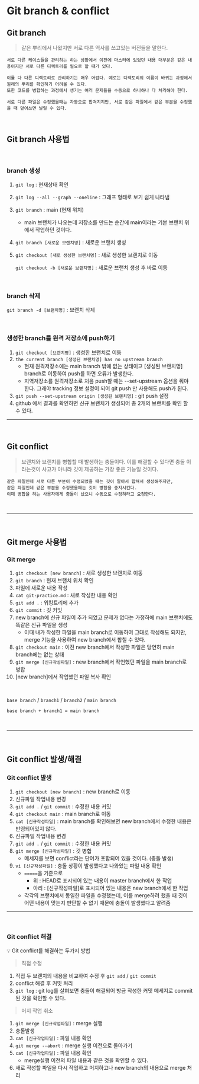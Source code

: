 # Git branch & conflict

## Git branch
> 같은 뿌리에서 나왔지만 서로 다른 역사를 쓰고있는 버전들을 말한다.

    서로 다른 케이스들을 관리하는 하는 상황에서 이전에 마스터에 있었던 내용 대부분은 같은 내용이지만 서로 다른 디렉토리를 필요로 할 때가 있다.

    이를 다 다른 디렉토리로 관리하기는 매우 어렵다. 예로는 디렉토리의 이름이 바뀌는 과정에서 원래의 뿌리를 확인하기 어려울 수 있다.
    또한 코드를 병합하는 과정에서 생기는 여러 문제들을 수동으로 하나하나 다 처리해야 한다.

    서로 다른 파일은 수정했을때는 자동으로 합쳐지지만, 서로 같은 파일에서 같은 부분을 수정했을 때 덮어쓰면 날릴 수 있다.

<br>

## Git branch 사용법

<br>

### branch 생성

1. `git log` : 현재상태 확인
2. `git log --all --graph --oneline` : 그래프 형태로 보기 쉽게 나타냄
3. `git branch` : main (현재 위치)
    - main 브랜치가 나오는데 저장소를 만드는 순간에 main이라는 기본 브랜치 위에서 작업하던 것이다.
4. `git branch [새로운 브랜치명]` : 새로운 브랜치 생성
5. `git checkout [새로 생성한 브랜치명]` : 새로 생성한 브랜치로 이동

    `git checkout -b [새로운 브랜치명]` : 새로운 브랜치 생성 후 바로 이동

<br>

### branch 삭제

`git branch -d [브랜치명]` : 브랜치 삭제

<br>

### 생성한 branch를 원격 저장소에 push하기

1. `git checkout [브랜치명]` : 생성한 브랜치로 이동
2. `the current branch [생성된 브랜치명] has no upstream branch`
   - 현재 원격저장소에는 main branch 밖에 없는 상태이고 [생성된 브랜치명] branch로 이동하여 push를 하면 오류가 발생한다.
   - 지역저장소를 원격저장소로 처음 push할 때는 --set-upstream 옵션을 줘야한다. 그래야 tracking 정보 설정이 되어 git push 만 사용해도 push가 된다.
3. `git push --set-upstream origin [생성된 브랜치명]` : git push 설정
4. github 에서 결과를 확인하면 신규 브랜치가 생성되어 총 2개의 브랜치를 확인 할 수 있다.

---

<br>

## Git conflict
> 브랜치와 브랜치를 병합할 때 발생하는 충돌이다. 이를 해결할 수 있다면 충돌 이라는것이 사고가 아니라 깃이 제공하는 가장 좋은 기능일 것이다.

    같은 파일인데 서로 다른 부분이 수정되었을 때는 깃이 알아서 합쳐서 생성해주지만,
    같은 파일인데 같은 부분을 수정했을때는 깃이 병합을 중지시킨다. 
    이때 병합을 하는 사용자에게 충돌이 났으니 수동으로 수정하라고 요청한다.

<br>

---

<br>

## Git merge 사용법

### Git merge

1. `git checkout [new branch]` :  새로 생성한 브랜치로 이동
2. `git branch` : 현재 브랜치 위치 확인
3. 파일에 새로운 내용 작성
4. `cat git-practice.md` : 새로 작성한 내용 확인
5. `git add .` : 워킹트리에 추가
6. `git commit` : 깃 커밋
7. new branch에 신규 파일이 추가 되었고 문제가 없다는 가정하에 main 브랜치에도 똑같은 신규 파일을 생성
    - 이때 내가 작성한 파일을 main branch로 이동하여 그대로 작성해도 되지만, merge 기능을 사용하여 new branch에서 합칠 수 있다.
8. `git checkout main` : 이전 new branch에서 작성한 파일은 당연히 main branch에는 없는 상태
9. `git merge [신규작성파일]` : new branch에서 작언했던 파일을 main branch로 병합
10. [new branch]에서 작업했던 파일 복사 확인

<br>

`base branch` / `branch1` / `branch2` / `main branch`
    
    base branch + branch1 = main branch
<br>

---

<br>

## Git conflict 발생/해결

### Git conflict 발생

1. `git checkout [new branch]` : new branch로 이동
2. 신규파일 작업내용 변경
3. `git add .` / `git commit` : 수정한 내용 커밋
4. `git checkout main` : main branch로 이동
5. `cat [신규작성파일]` : main branch를 확인해보면 new branch에서 수정한 내용은 반영되어있지 않다.
6. 신규파일 작업내용 변경
7. `git add .` / `git commit` : 수정한 내용 커밋
8. `git merge [신규작성파일]` : 깃 병합
    - 메세지를 보면 conflict라는 단어가 포함되어 있을 것이다. (충돌 발생)
9. `vi [신규작성파일]` : 충돌 상황이 발생했다고 나와있는 파일 내용 확인
    - `=====`을 기준으로
      - 위 : HEAD로 표시되어 있는 내용이 master branch에서 한 작업
      - 아리 : [신규작성파일]로 표시되어 있는 내용은 new branch에서 한 작업
    - 각각의 브랜치에서 동일한 파일을 수정했는데, 이를 merge하려 했을 때 깃이 어떤 내용이 맞는지 판단할 수 없기 때문에 충돌이 발생했다고 알려줌

---

<br>

### Git conflict 해결

💡 Git conflict를 해결하는 두가지 방법
> 직접 수정

1. 직접 두 브랜치의 내용을 비교하여 수정 후 `git add` / `git commit`
2. conflict 해결 후 커밋 처리
3. `git log` : git log를 살펴보면 충돌이 해결되어 방금 작성한 커밋 메세지로 commit 된 것을 확인할 수 있다.

> 머지 작업 취소

1. `git merge [신규작업파일]` : merge 실행
2. 충돌발생
3. `cat [신규작업파일]` : 파일 내용 확인
4. `git merge --abort` : merge 실행 이전으로 돌아가기
5. `cat [신규작업파일]` : 파일 내용 확인
   - merge실행 이전의 파일 내용과 같은 것을 확인할 수 있다.
6. 새로 작성할 파일을 다시 작업하고 머지하고나 new branch의 내용으로 merge 처리